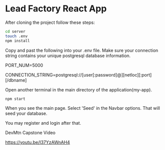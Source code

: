 # Lead Factory React App

After cloning the project follow these steps:

```bash
cd server
touch .env
npm install
```

Copy and past the following into your .env file.  Make sure your connection string contains your unique postgresql database information.

PORT_NUM=5000

CONNECTION_STRING=postgresql://[user[:password]@][netloc][:port][/dbname]


Open another terminal in the main directory of the application(my-app).


```bash
npm start

```

When you see the main page. Select 'Seed' in the Navbar options. That will seed your database.

You may register and login after that.




DevMtn Capstone Video

https://youtu.be/I37YzAWnAH4
